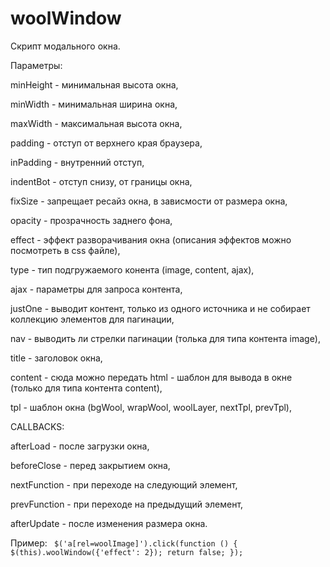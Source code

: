 woolWindow
==========

Скрипт модального окна.

Параметры:

minHeight - минимальная высота окна,

minWidth - минимальная ширина окна,

maxWidth - максимальная высота окна,

padding - отступ от верхнего края браузера,

inPadding - внутренний отступ,

indentBot - отступ снизу, от границы окна,

fixSize - запрещает ресайз окна, в зависмости от размера окна,

opacity - прозрачность заднего фона,

effect - эффект разворачивания окна (описания эффектов можно посмотреть в css файле),

type - тип подгружаемого конента (image, content, ajax),

ajax - параметры для запроса контента,

justOne - выводит контент, только из одного источника и не собирает коллекцию элементов для пагинации,

nav - выводить ли стрелки пагинации (толька для типа контента image),

title - заголовок окна,

content - сюда можно передать html - шаблон для вывода в окне (только для типа контента content),

tpl - шаблон окна (bgWool, wrapWool, woolLayer, nextTpl, prevTpl),

CALLBACKS:

afterLoad - после загрузки окна,

beforeClose - перед закрытием окна,

nextFunction - при переходе на следующий элемент,

prevFunction - при переходе на предыдущий элемент,

afterUpdate - после изменения размера окна.

Пример:
<code>
$('a[rel=woolImage]').click(function () {
  $(this).woolWindow({'effect': 2});
  return false;
});
</code>


